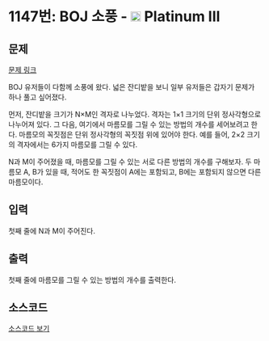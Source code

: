 # 1147번: BOJ 소풍 - <img src="https://static.solved.ac/tier_small/18.svg" style="height:20px" /> Platinum III

<!-- performance -->

<!-- 문제 제출 후 깃허브에 푸시를 했을 때 제출한 코드의 성능이 입력될 공간입니다.-->

<!-- end -->

## 문제

[문제 링크](https://boj.kr/1147)


<p>BOJ 유저들이 다함께 소풍에 왔다. 넓은 잔디밭을 보니 일부 유저들은 갑자기 문제가 하나 풀고 싶어졌다.&nbsp;</p>

<p>먼저, 잔디밭을 크기가 N×M인 격자로 나누었다. 격자는 1×1 크기의 단위 정사각형으로 나누어져 있다. 그 다음, 여기에서 마름모를 그릴 수 있는 방법의 개수를 세어보려고 한다. 마름모의 꼭짓점은 단위 정사각형의 꼭짓점 위에 있어야 한다. 예를 들어, 2×2 크기의 격자에서는&nbsp;6가지 마름모를 그릴 수 있다.</p>

<p>N과 M이 주어졌을 때, 마름모를 그릴 수 있는 서로 다른 방법의 개수를 구해보자. 두 마름모 A, B가 있을 때, 적어도 한 꼭짓점이 A에는 포함되고, B에는 포함되지 않으면 다른 마름모이다.</p>



## 입력


<p>첫째 줄에 N과 M이 주어진다.</p>



## 출력


<p>첫째 줄에 마름모를 그릴 수 있는 방법의 개수를 출력한다.</p>



## 소스코드

[소스코드 보기](BOJ%20소풍.cpp)